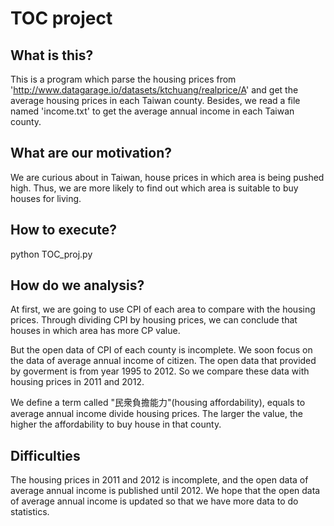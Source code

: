 TOC project
===========

What is this?
-------------
This is a program which parse the housing prices from 'http://www.datagarage.io/datasets/ktchuang/realprice/A' and get the average housing prices in each Taiwan county. Besides, we read a file named 'income.txt' to get the average annual income in each Taiwan county.

What are our motivation?
------------------------
We are curious about in Taiwan, house prices in which area is being pushed high. Thus, we are more likely to find out which area is suitable to buy houses for living.

How to execute?
---------------
python TOC_proj.py

How do we analysis?
-------------------
At first, we are going to use CPI of each area to compare with the housing prices. Through dividing CPI by housing prices, we can conclude that houses in which area has more CP value.

But the open data of CPI of each county is incomplete. We soon focus on the data of average annual income of citizen. The open data that provided by goverment is from year 1995 to 2012. So we compare these data with housing prices in 2011 and 2012.

We define a term called "民衆負擔能力"(housing affordability), equals to average annual income divide housing prices. The larger the value, the higher the affordability to buy house in that county.

Difficulties
------------
The housing prices in 2011 and 2012 is incomplete, and the open data of average annual income is published until 2012. We hope that the open data of average annual income is updated so that we have more data to do statistics.


